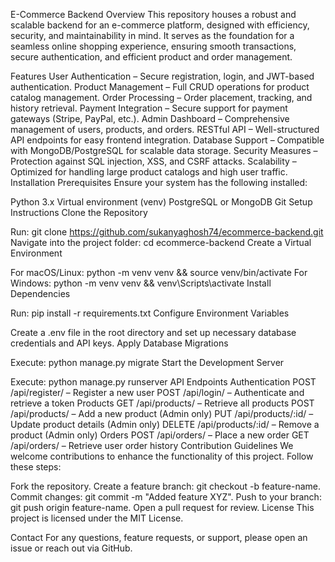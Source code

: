 E-Commerce Backend
Overview
This repository houses a robust and scalable backend for an e-commerce platform, designed with efficiency, security, and maintainability in mind. It serves as the foundation for a seamless online shopping experience, ensuring smooth transactions, secure authentication, and efficient product and order management.

Features
User Authentication – Secure registration, login, and JWT-based authentication.
Product Management – Full CRUD operations for product catalog management.
Order Processing – Order placement, tracking, and history retrieval.
Payment Integration – Secure support for payment gateways (Stripe, PayPal, etc.).
Admin Dashboard – Comprehensive management of users, products, and orders.
RESTful API – Well-structured API endpoints for easy frontend integration.
Database Support – Compatible with MongoDB/PostgreSQL for scalable data storage.
Security Measures – Protection against SQL injection, XSS, and CSRF attacks.
Scalability – Optimized for handling large product catalogs and high user traffic.
Installation
Prerequisites
Ensure your system has the following installed:

Python 3.x
Virtual environment (venv)
PostgreSQL or MongoDB
Git
Setup Instructions
Clone the Repository

Run: git clone https://github.com/sukanyaghosh74/ecommerce-backend.git
Navigate into the project folder: cd ecommerce-backend
Create a Virtual Environment

For macOS/Linux: python -m venv venv && source venv/bin/activate
For Windows: python -m venv venv && venv\Scripts\activate
Install Dependencies

Run: pip install -r requirements.txt
Configure Environment Variables

Create a .env file in the root directory and set up necessary database credentials and API keys.
Apply Database Migrations

Execute: python manage.py migrate
Start the Development Server

Execute: python manage.py runserver
API Endpoints
Authentication
POST /api/register/ – Register a new user
POST /api/login/ – Authenticate and retrieve a token
Products
GET /api/products/ – Retrieve all products
POST /api/products/ – Add a new product (Admin only)
PUT /api/products/:id/ – Update product details (Admin only)
DELETE /api/products/:id/ – Remove a product (Admin only)
Orders
POST /api/orders/ – Place a new order
GET /api/orders/ – Retrieve user order history
Contribution Guidelines
We welcome contributions to enhance the functionality of this project. Follow these steps:

Fork the repository.
Create a feature branch: git checkout -b feature-name.
Commit changes: git commit -m "Added feature XYZ".
Push to your branch: git push origin feature-name.
Open a pull request for review.
License
This project is licensed under the MIT License.

Contact
For any questions, feature requests, or support, please open an issue or reach out via GitHub.
